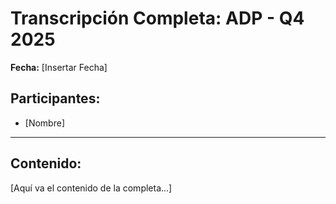 # Transcripción Completa: ADP - Q4 2025

**Fecha:** [Insertar Fecha]

## Participantes:
* [Nombre]

---

## Contenido:

[Aquí va el contenido de la completa...]